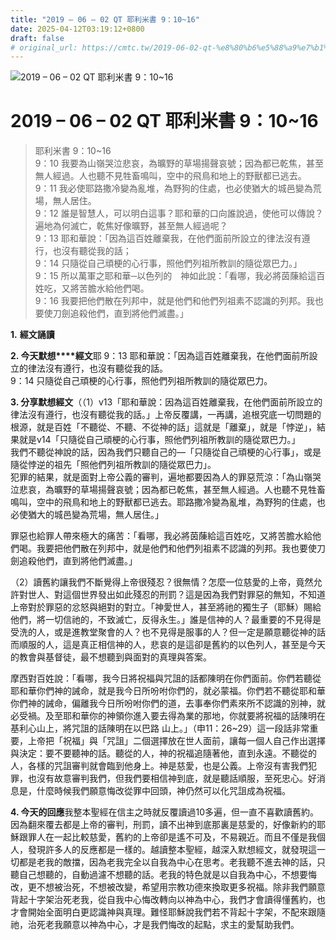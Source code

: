 ```yaml
---
title: "2019 – 06 – 02 QT 耶利米書 9：10~16"
date: 2025-04-12T03:19:12+0800
draft: false
# original_url: https://cmtc.tw/2019-06-02-qt-%e8%80%b6%e5%88%a9%e7%b1%b3%e6%9b%b8-9%ef%bc%9a1016
---
```


![2019 – 06 – 02 QT 耶利米書 9：10~16](/images/qt.jpg   "2019 – 06 – 02 QT 耶利米書 9：10~16")

# 2019 – 06 – 02 QT 耶利米書 9：10~16

> 耶利米書 9：10~16  
> 9：10 我要為山嶺哭泣悲哀，為曠野的草場揚聲哀號；因為都已乾焦，甚至無人經過。人也聽不見牲畜鳴叫，空中的飛鳥和地上的野獸都已逃去。  
> 9：11 我必使耶路撒冷變為亂堆，為野狗的住處，也必使猶大的城邑變為荒場，無人居住。  
> 9：12 誰是智慧人，可以明白這事？耶和華的口向誰說過，使他可以傳說？遍地為何滅亡，乾焦好像曠野，甚至無人經過呢？  
> 9：13 耶和華說：「因為這百姓離棄我，在他們面前所設立的律法沒有遵行，也沒有聽從我的話；  
> 9：14 只隨從自己頑梗的心行事，照他們列祖所教訓的隨從眾巴力。」  
> 9：15 所以萬軍之耶和華─以色列的　神如此說：「看哪，我必將茵蔯給這百姓吃，又將苦膽水給他們喝。  
> 9：16 我要把他們散在列邦中，就是他們和他們列祖素不認識的列邦。我也要使刀劍追殺他們，直到將他們滅盡。」

**1.** **經文誦讀**

**2. 今天默想****經文**耶 9：13 耶和華說：「因為這百姓離棄我，在他們面前所設立的律法沒有遵行，也沒有聽從我的話。  
9：14 只隨從自己頑梗的心行事，照他們列祖所教訓的隨從眾巴力。

**3. 分享默想經文**（（1）v13「耶和華說：因為這百姓離棄我，在他們面前所設立的律法沒有遵行，也沒有聽從我的話。」上帝反覆講，一再講，追根究底一切問題的根源，就是百姓「不聽從、不聽、不從神的話」這就是「離棄」，就是「悖逆」，結果就是v14「只隨從自己頑梗的心行事，照他們列祖所教訓的隨從眾巴力。」  
我們不聽從神說的話，因為我們只聽自己的—「只隨從自己頑梗的心行事」，或是隨從悖逆的祖先「照他們列祖所教訓的隨從眾巴力」。  
犯罪的結果，就是面對上帝公義的審判，遍地都要因為人的罪惡荒涼：「為山嶺哭泣悲哀，為曠野的草場揚聲哀號；因為都已乾焦，甚至無人經過。人也聽不見牲畜鳴叫，空中的飛鳥和地上的野獸都已逃去。耶路撒冷變為亂堆，為野狗的住處，也必使猶大的城邑變為荒場，無人居住。」

罪惡也給罪人帶來極大的痛苦：「看哪，我必將茵蔯給這百姓吃，又將苦膽水給他們喝。我要把他們散在列邦中，就是他們和他們列祖素不認識的列邦。我也要使刀劍追殺他們，直到將他們滅盡。」

（2）讀舊約讓我們不斷覺得上帝很殘忍？很無情？怎麼一位慈愛的上帝，竟然允許對世人、對這個世界發出如此殘忍的刑罰？這是因為我們對罪惡的無知，不知道上帝對於罪惡的忿怒與絕對的對立。「神愛世人，甚至將祂的獨生子（耶穌）賜給他們，將一切信祂的，不致滅亡，反得永生。」誰是信神的人？最重要的不見得是受洗的人，或是進教堂聚會的人？也不見得是服事的人？但一定是願意聽從神的話而順服的人，這是真正相信神的人，悲哀的是這卻是舊約的以色列人，甚至是今天的教會與基督徒，最不想聽到與面對的真理與答案。

摩西對百姓說：「看哪，我今日將祝福與咒詛的話都陳明在你們面前。你們若聽從耶和華你們神的誡命，就是我今日所吩咐你們的，就必蒙福。你們若不聽從耶和華你們神的誡命，偏離我今日所吩咐你們的道，去事奉你們素來所不認識的別神，就必受禍。及至耶和華你的神領你進入要去得為業的那地，你就要將祝福的話陳明在基利心山上，將咒詛的話陳明在以巴路 山上。」（申11：26~29）這一段話非常重要，上帝把「祝福」與「咒詛」二個選擇放在世人面前，讓每一個人自己作出選擇與決定：要不要聽神的話。聽從的人，神的祝福追隨著他，直到永遠。不聽從的人，各樣的咒詛審判就會臨到他身上。神是慈愛，也是公義。上帝沒有害我們犯罪，也沒有故意審判我們，但我們要相信神到底，就是聽話順服，至死忠心。好消息是，什麼時候我們願意悔改從罪中回頭，神仍然可以化咒詛成為祝福。

**4. 今天的回應**我整本聖經在信主之時就反覆讀過10多遍，但一直不喜歡讀舊約。因為翻來覆去都是上帝的審判，刑罰，讀不出神到底那裏是慈愛的，好像新約的耶穌跟罪人在一起比較慈愛，舊約的上帝卻是遙不可及，不易親近。而且不僅是我個人，發現許多人的反應都是一樣的。越讀整本聖經，越深入默想經文，就發現這一切都是老我的敵擋，因為老我完全以自我為中心在思考。老我聽不進去神的話，只聽自己想聽的，自動過濾不想聽的話。老我的特色就是以自我為中心，不想要悔改，更不想被治死，不想被改變，希望用宗教功德來換取更多祝福。除非我們願意背起十字架治死老我，從自我中心悔改轉向以神為中心，我們才會讀得懂舊約，也才會開始全面明白更認識神與真理。難怪耶穌說我們若不背起十字架，不配來跟隨祂，治死老我願意以神為中心，才是我們悔改的起點，求主的愛幫助我們。